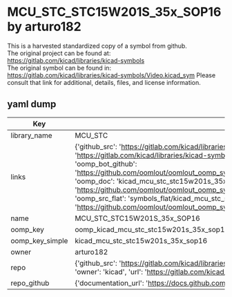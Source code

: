 # MCU_STC_STC15W201S_35x_SOP16 by arturo182  
This is a harvested standardized copy of a symbol from github.  
The original project can be found at:  
https://gitlab.com/kicad/libraries/kicad-symbols  
The original symbol can be found in:
https://gitlab.com/kicad/libraries/kicad-symbols/Video.kicad_sym
Please consult that link for additional, details, files, and license information.  
## yaml dump  
| Key | Value |  
| --- | --- |  
| library_name | MCU_STC |  
| links | {'github_src': 'https://gitlab.com/kicad/libraries/kicad-symbols/Video.kicad_sym', 'github_src_repo': 'https://gitlab.com/kicad/libraries/kicad-symbols', 'oomp_bot': 'kicad_mcu_stc_stc15w201s_35x_sop16/working', 'oomp_bot_github': 'https://github.com/oomlout/oomlout_oomp_symbol_bot/tree/main/kicad_mcu_stc_stc15w201s_35x_sop16/working', 'oomp_doc': 'kicad_mcu_stc_stc15w201s_35x_sop16/working', 'oomp_doc_github': 'https://github.com/oomlout/oomlout_oomp_symbol_doc/tree/main/kicad_mcu_stc_stc15w201s_35x_sop16/working', 'oomp_src_flat': 'symbols_flat/kicad_mcu_stc_stc15w201s_35x_sop16/working', 'oomp_src_flat_github': 'https://github.com/oomlout/oomlout_oomp_symbol_src/tree/main/kicad_mcu_stc_stc15w201s_35x_sop16/working'} |  
| name | MCU_STC_STC15W201S_35x_SOP16 |  
| oomp_key | oomp_kicad_mcu_stc_stc15w201s_35x_sop16 |  
| oomp_key_simple | kicad_mcu_stc_stc15w201s_35x_sop16 |  
| owner | arturo182 |  
| repo | {'github_src': 'https://gitlab.com/kicad/libraries/kicad-symbols/Video.kicad_sym', 'name': 'libraries/kicad-symbols', 'owner': 'kicad', 'url': 'https://gitlab.com/kicad/libraries/kicad-symbols'} |  
| repo_github | {'documentation_url': 'https://docs.github.com/rest/repos/repos#get-a-repository', 'message': 'Not Found'} |  

